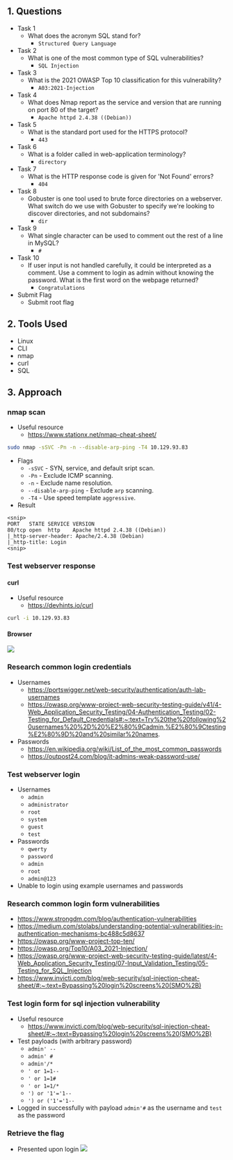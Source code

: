 ## 1. Questions
- Task 1
	- What does the acronym SQL stand for?
		- `Structured Query Language`
- Task 2
	- What is one of the most common type of SQL vulnerabilities?
		- `SQL Injection`
- Task 3
	- What is the 2021 OWASP Top 10 classification for this vulnerability?
		- `A03:2021-Injection`
- Task 4
	- What does Nmap report as the service and version that are running on port 80 of the target?
		- `Apache httpd 2.4.38 ((Debian))`
- Task 5
	- What is the standard port used for the HTTPS protocol?
		- `443`
- Task 6
	- What is a folder called in web-application terminology?
		- `directory`
- Task 7
	- What is the HTTP response code is given for 'Not Found' errors?
		- `404`
- Task 8
	- Gobuster is one tool used to brute force directories on a webserver. What switch do we use with Gobuster to specify we're looking to discover directories, and not subdomains?
		- `dir`
- Task 9
	- What single character can be used to comment out the rest of a line in MySQL?
		- `#`
- Task 10
	- If user input is not handled carefully, it could be interpreted as a comment. Use a comment to login as admin without knowing the password. What is the first word on the webpage returned?
		- `Congratulations`
- Submit Flag
	- Submit root flag
## 2. Tools Used
- Linux
- CLI
- nmap
- curl
- SQL
## 3. Approach
### nmap scan
- Useful resource
	- https://www.stationx.net/nmap-cheat-sheet/
```bash
sudo nmap -sSVC -Pn -n --disable-arp-ping -T4 10.129.93.83
```
- Flags
	- `-sSVC` - SYN, service, and default sript scan.
	- `-Pn` - Exclude ICMP scanning.
	- `-n` - Exclude name resolution.
	- `--disable-arp-ping` - Exclude `arp` scanning.
	- `-T4` - Use speed template `aggressive`.
- Result
```
<snip>
PORT   STATE SERVICE VERSION
80/tcp open  http    Apache httpd 2.4.38 ((Debian))
|_http-server-header: Apache/2.4.38 (Debian)
|_http-title: Login
<snip>
```
### Test webserver response
#### curl
- Useful resource
	- https://devhints.io/curl
```bash
curl -i 10.129.93.83
```
#### Browser
![](Screenshot%202025-09-17%20at%2009.25.22.png)
### Research common login credentials
- Usernames
	- https://portswigger.net/web-security/authentication/auth-lab-usernames
	- https://owasp.org/www-project-web-security-testing-guide/v41/4-Web_Application_Security_Testing/04-Authentication_Testing/02-Testing_for_Default_Credentials#:~:text=Try%20the%20following%20usernames%20%2D%20%E2%80%9Cadmin,%E2%80%9Ctesting%E2%80%9D%20and%20similar%20names.
- Passwords
	- https://en.wikipedia.org/wiki/List_of_the_most_common_passwords
	- https://outpost24.com/blog/it-admins-weak-password-use/
### Test webserver login
- Usernames
	- `admin`
	- `administrator`
	- `root`
	- `system`
	- `guest`
	- `test`
- Passwords
	- `qwerty`
	- `password`
	- `admin`
	- `root`
	- `admin@123`
- Unable to login using example usernames and passwords
### Research common login form vulnerabilities
- https://www.strongdm.com/blog/authentication-vulnerabilities
- https://medium.com/stolabs/understanding-potential-vulnerabilities-in-authentication-mechanisms-bc488c5d8637
- https://owasp.org/www-project-top-ten/
- https://owasp.org/Top10/A03_2021-Injection/
- https://owasp.org/www-project-web-security-testing-guide/latest/4-Web_Application_Security_Testing/07-Input_Validation_Testing/05-Testing_for_SQL_Injection
- https://www.invicti.com/blog/web-security/sql-injection-cheat-sheet/#:~:text=Bypassing%20login%20screens%20(SMO%2B)
### Test login form for sql injection vulnerability
- Useful resource
	- https://www.invicti.com/blog/web-security/sql-injection-cheat-sheet/#:~:text=Bypassing%20login%20screens%20(SMO%2B)
- Test payloads (with arbitrary password)
	- `admin' --`
	- `admin' #`
	- `admin'/*`
	- `' or 1=1--`
	- `' or 1=1#`
	- `' or 1=1/*`
	- `') or '1'='1--`
	- `') or ('1'='1--`
- Logged in successfully with payload `admin'#` as the username and `test` as the password
### Retrieve the flag
- Presented upon login
![](Screenshot%202025-09-17%20at%2009.24.44.png)
